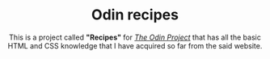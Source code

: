 <h1 align="center">Odin recipes</h1>

<p align="center">This is a project called <strong>"Recipes"</strong> for <a href="https://www.theodinproject.com/paths/foundations/courses/foundations/lessons/recipes"><em>The Odin Project</em></a> that has all the basic HTML and CSS knowledge that I have acquired so far from the said website.</p>

